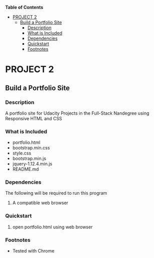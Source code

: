 **Table of Contents** 

- [PROJECT 2](#project-2)
	- [Build a Portfolio Site](#build-a-portfolio-site)
		- [Description](#description)
		- [What is Included](#what-is-included)
		- [Dependencies](#dependencies)
		- [Quickstart](#quickstart)
		- [Footnotes](#footnotes)


# **PROJECT 2**
## Build a Portfolio Site

### Description

A portfolio site for Udacity Projects in the Full-Stack Nandegree using Responsive HTML and CSS

### What is Included

* portfolio.html
* bootstrap.min.css
* style.css
* bootstrap.min.js
* jquery-1.12.4.min.js
* README.md

### Dependencies

The following will be required to run this program

1. A compatible web browser

### Quickstart

1. open portfolio.html using web browser



### Footnotes

* Tested with Chrome
